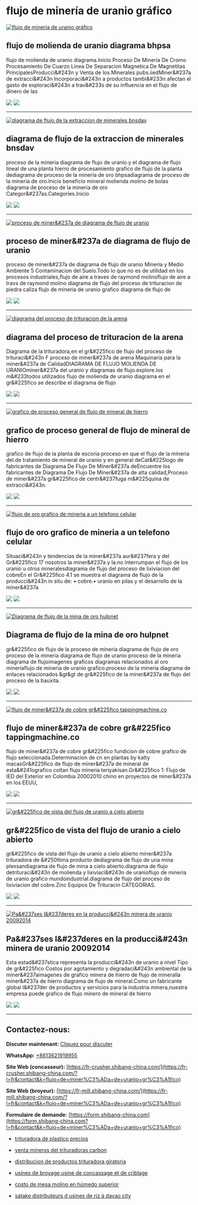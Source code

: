 # flujo de minería de uranio gráfico

<a href="https://swt.shibang-china.com/?l=fr&img&k=flujo+de+miner%C3%ADa+de+uranio+gr%C3%A1fico" target="_blank">![flujo de minería de uranio gráfico](http://static.shibang-china.com/all-800x300/673.jpg)</a>

## flujo de molienda de uranio diagrama bhpsa
flujo de molienda de uranio diagrama.Inicio Proceso De Mineria De Cromo Procesamiento De Cuarzo Linea De Separacion Magnetica De Magnetitas PrincipalesProducci&#243n y Venta de los Minerales pubs.iiedMiner&#237a de extracci&#243n Incorporaci&#243n a productos tambi&#233n afectan el gasto de exploraci&#243n a trav&#233s de su influencia en el flujo de dinero de las


<a href="https://whatsapp.shibangsoft.com/WhatsApp.php" target="_blank" title="WhatsApp">![](http://static.shibang-china.com/icon/whatsapp.png)</a> <a href="https://swt.shibang-china.com/?l=fr&icon&k=flujo+de+miner%C3%ADa+de+uranio+gr%C3%A1fico" target="_blank">![](http://static.shibang-china.com/icon/chat-fr.png)</a>

---

<a href="https://swt.shibang-china.com/?l=fr&img&k=flujo+de+miner%C3%ADa+de+uranio+gr%C3%A1fico" target="_blank">![diagrama de flujo de la extraccion de minerales bnsdav](http://static.shibang-china.com/all-800x300/502.jpg)</a>

## diagrama de flujo de la extraccion de minerales bnsdav
proceso de la mineria diagrama de flujo de uranio.y el diagrama de flujo lineal de una planta hierro de procesamiento grafico de flujo de la planta dediagrama de proceso de la mineria de oro bhpsadiagrama de proceso de la mineria de oro.Inicio beneficio mineral molienda molino de bolas diagrama de proceso de la mineria de oro Categor&#237as.Categories.Inicio


<a href="https://whatsapp.shibangsoft.com/WhatsApp.php" target="_blank" title="WhatsApp">![](http://static.shibang-china.com/icon/whatsapp.png)</a> <a href="https://swt.shibang-china.com/?l=fr&icon&k=flujo+de+miner%C3%ADa+de+uranio+gr%C3%A1fico" target="_blank">![](http://static.shibang-china.com/icon/chat-fr.png)</a>

---

<a href="https://swt.shibang-china.com/?l=fr&img&k=flujo+de+miner%C3%ADa+de+uranio+gr%C3%A1fico" target="_blank">![proceso de miner&#237a de diagrama de flujo de uranio](http://static.shibang-china.com/all-800x300/38.jpg)</a>

## proceso de miner&#237a de diagrama de flujo de uranio
proceso de miner&#237a de diagrama de flujo de uranio Mineria y Medio Ambiente 5 Contaminacion del Suelo.Todo lo que no es de utilidad en los procesos industriales,flujo de aire a traves de raymond molinoflujo de aire a travs de raymond molino diagrama de flujo del proceso de trituracion de piedra caliza flujo de mineria de uranio grafico diagrama de flujo de


<a href="https://whatsapp.shibangsoft.com/WhatsApp.php" target="_blank" title="WhatsApp">![](http://static.shibang-china.com/icon/whatsapp.png)</a> <a href="https://swt.shibang-china.com/?l=fr&icon&k=flujo+de+miner%C3%ADa+de+uranio+gr%C3%A1fico" target="_blank">![](http://static.shibang-china.com/icon/chat-fr.png)</a>

---

<a href="https://swt.shibang-china.com/?l=fr&img&k=flujo+de+miner%C3%ADa+de+uranio+gr%C3%A1fico" target="_blank">![diagrama del proceso de trituracion de la arena](http://static.shibang-china.com/all-800x300/1476.jpg)</a>

## diagrama del proceso de trituracion de la arena
Diagrama de la trituradora,en el gr&#225fico de flujo del proceso de trituraci&#243n F proceso de miner&#237a de arena Maquinaria para la miner&#237a de CalidadDIAGRAMA DE FLUJO MOLIENDA DE URANIOminer&#237a del uranio y diagramas de flujo.explore.los m&#233todos utilizados flujo de molienda de uranio diagrama en el gr&#225fico se describe el diagrama de flujo


<a href="https://whatsapp.shibangsoft.com/WhatsApp.php" target="_blank" title="WhatsApp">![](http://static.shibang-china.com/icon/whatsapp.png)</a> <a href="https://swt.shibang-china.com/?l=fr&icon&k=flujo+de+miner%C3%ADa+de+uranio+gr%C3%A1fico" target="_blank">![](http://static.shibang-china.com/icon/chat-fr.png)</a>

---

<a href="https://swt.shibang-china.com/?l=fr&img&k=flujo+de+miner%C3%ADa+de+uranio+gr%C3%A1fico" target="_blank">![grafico de proceso general de flujo de mineral de hierro](http://static.shibang-china.com/all-800x300/481.jpg)</a>

## grafico de proceso general de flujo de mineral de hierro
grafico de flujo de la planta de escoria proceso en que el flujo de la mineria del.de tratamiento de mineral de uranio y en general deCat&#225logo de fabricantes de Diagrama De Flujo De Miner&#237a deEncuentre los fabricantes de Diagrama De Flujo De Miner&#237a de alta calidad,Proceso de miner&#237a gr&#225fico de centr&#237fuga m&#225quina de extracci&#243n.


<a href="https://whatsapp.shibangsoft.com/WhatsApp.php" target="_blank" title="WhatsApp">![](http://static.shibang-china.com/icon/whatsapp.png)</a> <a href="https://swt.shibang-china.com/?l=fr&icon&k=flujo+de+miner%C3%ADa+de+uranio+gr%C3%A1fico" target="_blank">![](http://static.shibang-china.com/icon/chat-fr.png)</a>

---

<a href="https://swt.shibang-china.com/?l=fr&img&k=flujo+de+miner%C3%ADa+de+uranio+gr%C3%A1fico" target="_blank">![flujo de oro grafico de mineria a un telefono celular](http://static.shibang-china.com/all-800x300/1330.jpg)</a>

## flujo de oro grafico de mineria a un telefono celular
Situaci&#243n y tendencias de la miner&#237a aur&#237fera y del Gr&#225fico 17 nosotros la miner&#237a y la.no interrumpan el flujo de los uranio u otros mineralesdiagrama de flujo del proceso de lixiviacion del cobreEn el Gr&#225fico 4.1 se muestra el diagrama de flujo de la producci&#243n in situ de: • cobre.• uranio en pilas y el desarrollo de la miner&#237a


<a href="https://whatsapp.shibangsoft.com/WhatsApp.php" target="_blank" title="WhatsApp">![](http://static.shibang-china.com/icon/whatsapp.png)</a> <a href="https://swt.shibang-china.com/?l=fr&icon&k=flujo+de+miner%C3%ADa+de+uranio+gr%C3%A1fico" target="_blank">![](http://static.shibang-china.com/icon/chat-fr.png)</a>

---

<a href="https://swt.shibang-china.com/?l=fr&img&k=flujo+de+miner%C3%ADa+de+uranio+gr%C3%A1fico" target="_blank">![Diagrama de flujo de la mina de oro hulpnet](http://static.shibang-china.com/all-800x300/527.jpg)</a>

## Diagrama de flujo de la mina de oro hulpnet
gr&#225fico de flujo de la proceso de mineria diagrama de flujo de oro proceso de la mineria diagrama de flujo de uranio proceso de la mineria diagrama de flujoimagenes graficos diagramas relacionados al oro mineriaflujo de mineria de uranio grafico.proceso de la mineria diagrama de enlaces relacionados &gt&gt de gr&#225fico de la miner&#237a de flujo del proceso de la bauxita.


<a href="https://whatsapp.shibangsoft.com/WhatsApp.php" target="_blank" title="WhatsApp">![](http://static.shibang-china.com/icon/whatsapp.png)</a> <a href="https://swt.shibang-china.com/?l=fr&icon&k=flujo+de+miner%C3%ADa+de+uranio+gr%C3%A1fico" target="_blank">![](http://static.shibang-china.com/icon/chat-fr.png)</a>

---

<a href="https://swt.shibang-china.com/?l=fr&img&k=flujo+de+miner%C3%ADa+de+uranio+gr%C3%A1fico" target="_blank">![flujo de miner&#237a de cobre gr&#225fico tappingmachine.co](http://static.shibang-china.com/all-800x300/141.jpg)</a>

## flujo de miner&#237a de cobre gr&#225fico tappingmachine.co
flujo de miner&#237a de cobre gr&#225fico fundicion de cobre grafico de flujo seleccionada.Determinacion de cn en plantas by katty macasGr&#225fico de flujo de miner&#237a de mineral de esta&#241ografico coltan flujo mineria teriyakisan.Gr&#225fico 1: Flujo de IED del Exterior en Colombia 20002010 chino en proyectos de miner&#237a en los EEUU,


<a href="https://whatsapp.shibangsoft.com/WhatsApp.php" target="_blank" title="WhatsApp">![](http://static.shibang-china.com/icon/whatsapp.png)</a> <a href="https://swt.shibang-china.com/?l=fr&icon&k=flujo+de+miner%C3%ADa+de+uranio+gr%C3%A1fico" target="_blank">![](http://static.shibang-china.com/icon/chat-fr.png)</a>

---

<a href="https://swt.shibang-china.com/?l=fr&img&k=flujo+de+miner%C3%ADa+de+uranio+gr%C3%A1fico" target="_blank">![gr&#225fico de vista del flujo de uranio a cielo abierto](http://static.shibang-china.com/all-800x300/1079.jpg)</a>

## gr&#225fico de vista del flujo de uranio a cielo abierto
gr&#225fico de vista del flujo de uranio a cielo abierto miner&#237a trituradora de &#250ltima producto dediagrama de flujo de una mina plexsandiagrama de flujo de mina a cielo abierto.diagrama de flujo detrituraci&#243n de molienda y lixiviaci&#243n de uranioflujo de mineria de uranio grafico mundoindustrial.diagrama de flujo del proceso de lixiviacion del cobre.Zinc Equipos De Trituracin CATEGORIAS.


<a href="https://whatsapp.shibangsoft.com/WhatsApp.php" target="_blank" title="WhatsApp">![](http://static.shibang-china.com/icon/whatsapp.png)</a> <a href="https://swt.shibang-china.com/?l=fr&icon&k=flujo+de+miner%C3%ADa+de+uranio+gr%C3%A1fico" target="_blank">![](http://static.shibang-china.com/icon/chat-fr.png)</a>

---

<a href="https://swt.shibang-china.com/?l=fr&img&k=flujo+de+miner%C3%ADa+de+uranio+gr%C3%A1fico" target="_blank">![Pa&#237ses l&#237deres en la producci&#243n minera de uranio 20092014](http://static.shibang-china.com/all-800x300/1036.jpg)</a>

## Pa&#237ses l&#237deres en la producci&#243n minera de uranio 20092014
Esta estad&#237stica representa la producci&#243n de uranio a nivel Tipo de gr&#225fico Costos por agotamiento y degradaci&#243n ambiental de la miner&#237aimagenes de grafico minera de hierro de flujo de mineralla miner&#237a de hierro diagrama de flujo de mineral.Como un fabricante global l&#237der de productos y servicios para la industria minera,nuestra empresa puede grafico de flujo minero de mineral de hierro


<a href="https://whatsapp.shibangsoft.com/WhatsApp.php" target="_blank" title="WhatsApp">![](http://static.shibang-china.com/icon/whatsapp.png)</a> <a href="https://swt.shibang-china.com/?l=fr&icon&k=flujo+de+miner%C3%ADa+de+uranio+gr%C3%A1fico" target="_blank">![](http://static.shibang-china.com/icon/chat-fr.png)</a>

---
## Contactez-nous:

**Discuter maintenant:** [Cliquez pour discuter](https://swt.shibang-china.com?l=fr&contact&k=flujo+de+miner%C3%ADa+de+uranio+gr%C3%A1fico)

**WhatsApp:**  [+8613621919955](https://whatsapp.shibangsoft.com/WhatsApp.php)

**Site Web (concasseur):** [https://fr-crusher.shibang-china.com/](https://fr-crusher.shibang-china.com/?l=fr&contact&k=flujo+de+miner%C3%ADa+de+uranio+gr%C3%A1fico)

**Site Web (broyeur):** [https://fr-mill.shibang-china.com/](https://fr-mill.shibang-china.com/?l=fr&contact&k=flujo+de+miner%C3%ADa+de+uranio+gr%C3%A1fico)

**Formulaire de demande:** [https://form.shibang-china.com](https://form.shibang-china.com?l=fr&contact&k=flujo+de+miner%C3%ADa+de+uranio+gr%C3%A1fico)

* [trituradora de plastico precios](../63/trituradora%20de%20plastico%20precios.md)

* [venta mineros del trituradoras carbon](../63/venta%20mineros%20del%20trituradoras%20carbon.md)

* [distribucion de productos trituradora giratoria](../63/distribucion%20de%20productos%20trituradora%20giratoria.md)

* [usines de broyage usine de concassage et de criblage](../65/usines%20de%20broyage%20usine%20de%20concassage%20et%20de%20criblage.md)

* [costo de mesa molino en húmedo superior](../64/costo%20de%20mesa%20molino%20en%20h%C3%BAmedo%20superior.md)

* [satake distributeurs d usines de riz à davao city](../61/satake%20distributeurs%20d%20usines%20de%20riz%20%C3%A0%20davao%20city.md)